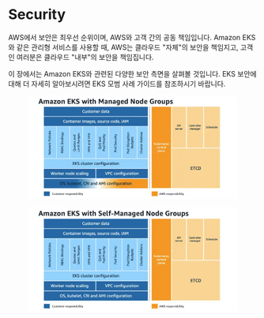 # Security

AWS에서 보안은 최우선 순위이며, AWS와 고객 간의 공동 책임입니다. Amazon EKS와 같은 관리형 서비스를 사용할 때, AWS는 클라우드 "자체"의 보안을 책임지고, 고객인 여러분은 클라우드 "내부"의 보안을 책임집니다.

이 장에서는 Amazon EKS와 관련된 다양한 보안 측면을 살펴볼 것입니다. EKS 보안에 대해 더 자세히 알아보시려면 EKS 모범 사례 가이드를 참조하시기 바랍니다.

<figure><img src="../.gitbook/assets/image (17).png" alt=""><figcaption></figcaption></figure>

<figure><img src="../.gitbook/assets/image (1) (1).png" alt=""><figcaption></figcaption></figure>

